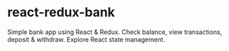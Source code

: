 # react-redux-bank
Simple bank app using React &amp; Redux. Check balance, view transactions, deposit &amp; withdraw. Explore React state management.

